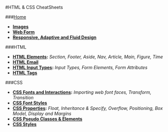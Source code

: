 #HTML & CSS CheatSheets

###[Home](https://github.com/Mullebrouck/HTML-CSS/wiki)
- **[Images](https://github.com/Mullebrouck/HTML-CSS/wiki/Images)**
- **[Web Form](https://github.com/Mullebrouck/HTML-CSS/wiki/Web---Form)**
- **[Responsive, Adaptive and Fluid Design](https://github.com/Mullebrouck/HTML-CSS/wiki/Fluid,-Adaptive-and-Responsive-Design)**

###HTML
- **[HTML Elements](https://github.com/Mullebrouck/HTML-CSS/wiki/HTML5-Elements):**  _Section, Footer, Aside, Nav, Article, Main, Figure, Time_
- **[HTML Email](https://github.com/Mullebrouck/HTML-CSS/wiki/HTML-Email)**
- **[HTML Input Types](https://github.com/Mullebrouck/HTML-CSS/wiki/HTML5-Input-Types):**  _Input Types, Form Elements, Form Attributes_
- **[HTML Tags](https://github.com/Mullebrouck/HTML-CSS/wiki/HTML5-Tags)**

###CSS
- **[CSS Fonts and Interactions](https://github.com/Mullebrouck/HTML-CSS/wiki/CSS3-Fonts-and-Interactions):**  _Importing web font faces, Transform, Transition_
- **[CSS Font Styles](https://github.com/Mullebrouck/HTML-CSS/wiki/CSS3-Font-Styles)**
- **[CSS Properties](https://github.com/Mullebrouck/HTML-CSS/wiki/CSS3-Proporties):**  _Float, Inheritance & Specify, Overflow, Positioning, Box Model, Display and Margins_
- **[CSS Pseudo Classes & Elements](https://github.com/Mullebrouck/HTML-CSS/wiki/CSS-Psuedo-Classes-&-Elements)**
- **[CSS Styles](https://github.com/Mullebrouck/HTML-CSS/wiki/CSS3-Styles)**
